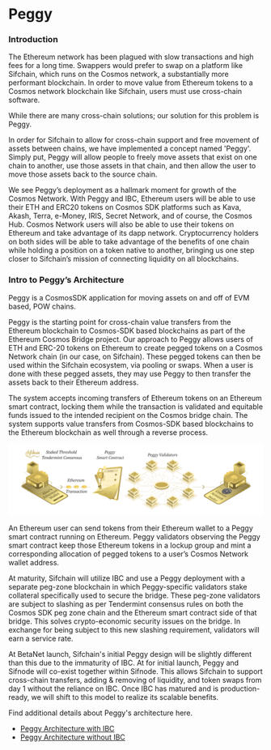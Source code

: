 # Peggy

### Introduction

The Ethereum network has been plagued with slow transactions and high fees for a long time.  Swappers would prefer to swap on a platform like Sifchain, which runs on the Cosmos network, a substantially more performant blockchain.  In order to move value from Ethereum tokens to a Cosmos network blockchain like Sifchain, users must use cross-chain software.

While there are many cross-chain solutions; our solution for this problem is Peggy.

In order for Sifchain to allow for cross-chain support and free movement of assets between chains, we have implemented a concept named 'Peggy'. Simply put, Peggy will allow people to freely move assets that exist on one chain to another, use those assets in that chain, and then allow the user to move those assets back to the source chain.

We see Peggy’s deployment as a hallmark moment for growth of the Cosmos Network.  With Peggy and IBC, Ethereum users will be able to use their ETH and ERC20 tokens on Cosmos SDK platforms such as Kava, Akash, Terra, e-Money, IRIS, Secret Network, and of course, the Cosmos Hub.  Cosmos Network users will also be able to use their tokens on Ethereum and take advantage of its dapp network.  Cryptocurrency holders on both sides will be able to take advantage of the benefits of one chain while holding a position on a token native to another, bringing us one step closer to Sifchain’s mission of connecting liquidity on all blockchains. 

### **Intro to Peggy’s Architecture**

Peggy is a CosmosSDK application for moving assets on and off of EVM based, POW chains.

Peggy is the starting point for cross-chain value transfers from the Ethereum blockchain to Cosmos-SDK based blockchains as part of the Ethereum Cosmos Bridge project. Our approach to Peggy allows users of ETH and ERC-20 tokens on Ethereum to create pegged tokens on a Cosmos Network chain \(in our case, on Sifchain\). These pegged tokens can then be used within the Sifchain ecosystem, via pooling or swaps. When a user is done with these pegged assets, they may use Peggy to then transfer the assets back to their Ethereum address.

The system accepts incoming transfers of Ethereum tokens on an Ethereum smart contract, locking them while the transaction is validated and equitable funds issued to the intended recipient on the Cosmos bridge chain. The system supports value transfers from Cosmos-SDK based blockchains to the Ethereum blockchain as well through a reverse process.

![](../../.gitbook/assets/screen-shot-2021-01-14-at-12.55.57-pm.png)

An Ethereum user can send tokens from their Ethereum wallet to a Peggy smart contract running on Ethereum.  Peggy validators observing the Peggy smart contract keep those Ethereum tokens in a lockup group and mint a corresponding allocation of pegged tokens to a user’s Cosmos Network wallet address.  

At maturity, Sifchain will utilize IBC and use a Peggy deployment with a separate peg-zone blockchain in which Peggy-specific validators stake collateral specifically used to secure the bridge. These peg-zone validators are subject to slashing as per Tendermint consensus rules on both the Cosmos SDK peg zone chain and the Ethereum smart contract side of that bridge. This solves crypto-economic security issues on the bridge. In exchange for being subject to this new slashing requirement, validators will earn a service rate. 

At BetaNet launch, Sifchain's initial Peggy design will be slightly different than this due to the immaturity of IBC. At for initial launch, Peggy and Sifnode will co-exist together within Sifnode. This allows Sifchain to support cross-chain transfers, adding & removing of liquidity, and token swaps from day 1 without the reliance on IBC. Once IBC has matured and is production-ready, we will shift to this model to realize its scalable benefits.

Find additional details about Peggy's architecture here.

* [Peggy Architecture with IBC](https://github.com/Sifchain/peggy/blob/develop/docs/sifchain-peggy-architecture.md)
* [Peggy Architecture without IBC](https://github.com/Sifchain/peggy/blob/develop/docs/sifchain-peggy-architecture-no-ibc.md) 

